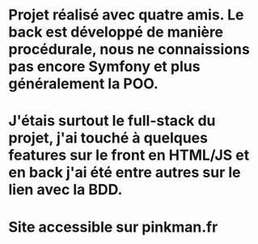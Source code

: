 # Projet réalisé avec quatre amis. Le back est développé de manière procédurale, nous ne connaissions pas encore Symfony et plus généralement la POO.
# J'étais surtout le full-stack du projet, j'ai touché à quelques features sur le front en HTML/JS et en back j'ai été entre autres sur le lien avec la BDD.
# Site accessible sur pinkman.fr
